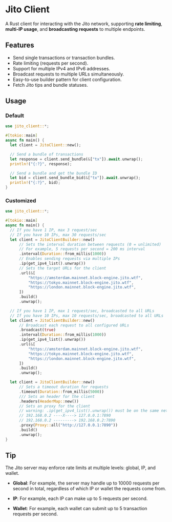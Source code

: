 # Jito Client

A Rust client for interacting with the Jito network, supporting **rate limiting**, **multi-IP usage**, and **broadcasting requests** to multiple endpoints.

## Features

- Send single transactions or transaction bundles.
- Rate limiting (requests per second).
- Support for multiple IPv4 and IPv6 addresses.
- Broadcast requests to multiple URLs simultaneously.
- Easy-to-use builder pattern for client configuration.
- Fetch Jito tips and bundle statuses.

## Usage

### Default

```rust
use jito_client::*;

#[tokio::main]
async fn main() {
  let client = JitoClient::new();

  // Send a bundle of transactions
  let response = client.send_bundle(&["tx"]).await.unwrap();
  println!("{:?}", response);

  // Send a bundle and get the bundle ID
  let bid = client.send_bundle_bid(&["tx"]).await.unwrap();
  println!("{:?}", bid);
}
```

### Customized

```rust
use jito_client::*;

#[tokio::main]
async fn main() {
  // If you have 1 IP, max 3 request/sec
  // If you have 10 IPs, max 30 requests/sec
  let client = JitoClientBuilder::new()
      // Sets the interval duration between requests (0 = unlimited)
      // For example, 5 requests per second = 200 ms interval
      .interval(Duration::from_millis(1000))
      // Enables sending requests via multiple IPs
      .ip(get_ipv4_list().unwrap())
      // Sets the target URLs for the client
      .url(&[
          "https://amsterdam.mainnet.block-engine.jito.wtf",
          "https://tokyo.mainnet.block-engine.jito.wtf",
          "https://london.mainnet.block-engine.jito.wtf",
      ])
      .build()
      .unwrap();

  // If you have 1 IP, max 1 request/sec, broadcasted to all URLs
  // If you have 10 IPs, max 10 requests/sec, broadcasted to all URLs
  let client = JitoClientBuilder::new()
      // Broadcast each request to all configured URLs
      .broadcast(true)
      .interval(Duration::from_millis(1000))
      .ip(get_ipv4_list().unwrap())
      .url(&[
          "https://amsterdam.mainnet.block-engine.jito.wtf",
          "https://tokyo.mainnet.block-engine.jito.wtf",
          "https://london.mainnet.block-engine.jito.wtf",
      ])
      .build()
      .unwrap();

  let client = JitoClientBuilder::new()
      // Sets a timeout duration for requests
      .timeout(Duration::from_millis(5000))
      /// Sets an header for the client
      .headers(HeaderMap::new())
      // Sets an proxy for the client
      // warning: .ip(get_ipv4_list().unwrap()) must be on the same network segment as the proxy
      // 192.168.0.2 ----X----> 127.0.0.1:7890
      // 192.168.0.2 ---------> 192.168.0.2:7890
      .proxy(Proxy::all("http://127.0.0.1:7890"))
      .build()
      .unwrap();
}
```

## Tip

The Jito server may enforce rate limits at multiple levels: global, IP, and wallet.

* **Global**: For example, the server may handle up to 10000 requests per second in total, regardless of which IP or wallet the requests come from.

* **IP**: For example, each IP can make up to 5 requests per second.

* **Wallet**: For example, each wallet can submit up to 5 transaction requests per second.